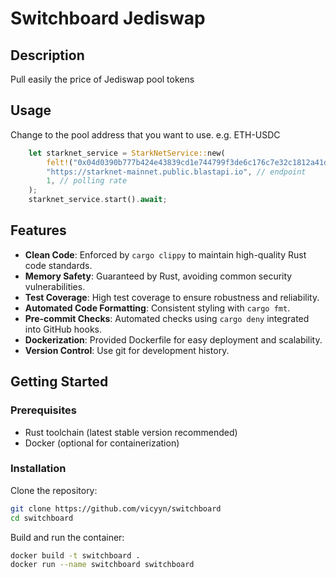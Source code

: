 # Switchboard Jediswap

## Description

Pull easily the price of Jediswap pool tokens

## Usage

Change to the pool address that you want to use. e.g. ETH-USDC
```rust
    let starknet_service = StarkNetService::new(
        felt!("0x04d0390b777b424e43839cd1e744799f3de6c176c7e32c1812a41dbd9c19db6a"), // pool address
        "https://starknet-mainnet.public.blastapi.io", // endpoint
        1, // polling rate
    );
    starknet_service.start().await;
```

## Features

- **Clean Code**: Enforced by `cargo clippy` to maintain high-quality Rust code standards.
- **Memory Safety**: Guaranteed by Rust, avoiding common security vulnerabilities.
- **Test Coverage**: High test coverage to ensure robustness and reliability.
- **Automated Code Formatting**: Consistent styling with `cargo fmt`.
- **Pre-commit Checks**: Automated checks using `cargo deny` integrated into GitHub hooks.
- **Dockerization**: Provided Dockerfile for easy deployment and scalability.
- **Version Control**: Use git for development history.

## Getting Started

### Prerequisites

- Rust toolchain (latest stable version recommended)
- Docker (optional for containerization)

### Installation

Clone the repository:

```sh
git clone https://github.com/vicyyn/switchboard
cd switchboard
```

Build and run the container:

```sh
docker build -t switchboard .
docker run --name switchboard switchboard
```